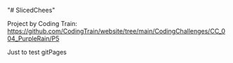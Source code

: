 "# SlicedChees" 


Project by Coding Train: https://github.com/CodingTrain/website/tree/main/CodingChallenges/CC_004_PurpleRain/P5

Just to test gitPages
